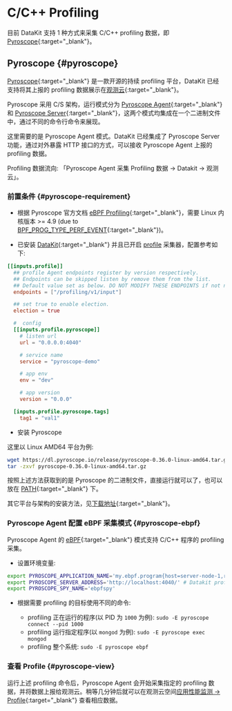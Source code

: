 # C/C++ Profiling

目前 DataKit 支持 1 种方式来采集 C/C++ profiling 数据，即 [Pyroscope](https://pyroscope.io/){:target="_blank"}。

## Pyroscope {#pyroscope}

[Pyroscope](https://pyroscope.io/){:target="_blank"} 是一款开源的持续 profiling 平台，DataKit 已经支持将其上报的 profiling 数据展示在[观测云](https://www.guance.com/){:target="_blank"}。

Pyroscope 采用 C/S 架构，运行模式分为 [Pyroscope Agent](https://pyroscope.io/docs/agent-overview/){:target="_blank"} 和 [Pyroscope Server](https://pyroscope.io/docs/server-overview/){:target="_blank"}，这两个模式均集成在一个二进制文件中，通过不同的命令行命令来展现。

这里需要的是 Pyroscope Agent 模式。DataKit 已经集成了 Pyroscope Server 功能，通过对外暴露 HTTP 接口的方式，可以接收 Pyroscope Agent 上报的 profiling 数据。

Profiling 数据流向: 「Pyroscope Agent 采集 Profiling 数据 -> Datakit -> 观测云」。

### 前置条件 {#pyroscope-requirement}

- 根据 Pyroscope 官方文档 [eBPF Profiling](https://pyroscope.io/docs/ebpf/#prerequisites-for-profiling-with-ebpf){:target="_blank"}，需要 Linux 内核版本 >= 4.9 (due to [BPF_PROG_TYPE_PERF_EVENT](https://lkml.org/lkml/2016/9/1/831){:target="_blank"})。

- 已安装 [DataKit](https://www.guance.com/){:target="_blank"} 并且已开启 [profile](profile.md#config) 采集器，配置参考如下:

```toml
[[inputs.profile]]
  ## profile Agent endpoints register by version respectively.
  ## Endpoints can be skipped listen by remove them from the list.
  ## Default value set as below. DO NOT MODIFY THESE ENDPOINTS if not necessary.
  endpoints = ["/profiling/v1/input"]

  ## set true to enable election.
  election = true

  #  config
  [[inputs.profile.pyroscope]]
    # listen url
    url = "0.0.0.0:4040"

    # service name
    service = "pyroscope-demo"

    # app env
    env = "dev"

    # app version
    version = "0.0.0"

  [inputs.profile.pyroscope.tags]
    tag1 = "val1"
```

- 安装 Pyroscope

这里以 Linux AMD64 平台为例:

```sh
wget https://dl.pyroscope.io/release/pyroscope-0.36.0-linux-amd64.tar.gz
tar -zxvf pyroscope-0.36.0-linux-amd64.tar.gz
```

按照上述方法获取到的是 Pyroscope 的二进制文件，直接运行就可以了，也可以放在 [PATH](http://www.linfo.org/path_env_var.html){:target="_blank"} 下。

其它平台与架构的安装方法，见[下载地址](https://pyroscope.io/downloads/){:target="_blank"}。

### Pyroscope Agent 配置 eBPF 采集模式 {#pyroscope-ebpf}

Pyroscope Agent 的 [eBPF](https://pyroscope.io/docs/ebpf/){:target="_blank"} 模式支持 C/C++ 程序的 profiling 采集。

- 设置环境变量:

```sh
export PYROSCOPE_APPLICATION_NAME='my.ebpf.program{host=server-node-1,region=us-west-1,tag2=val2}'
export PYROSCOPE_SERVER_ADDRESS='http://localhost:4040/' # Datakit profile 配置的 pyroscope listen url.
export PYROSCOPE_SPY_NAME='ebpfspy'
```

- 根据需要 profiling 的目标使用不同的命令:

    - profiling 正在运行的程序(以 PID 为 `1000` 为例): `sudo -E pyroscope connect --pid 1000`
    - profiling 运行指定程序(以 `mongod` 为例): `sudo -E pyroscope exec mongod`
    - profiling 整个系统: `sudo -E pyroscope ebpf`

### 查看 Profile {#pyroscope-view}

运行上述 profiling 命令后，Pyroscope Agent 会开始采集指定的 profiling 数据，并将数据上报给观测云。稍等几分钟后就可以在观测云空间[应用性能监测 -> Profile](https://console.guance.com/tracing/profile){:target="_blank"} 查看相应数据。
